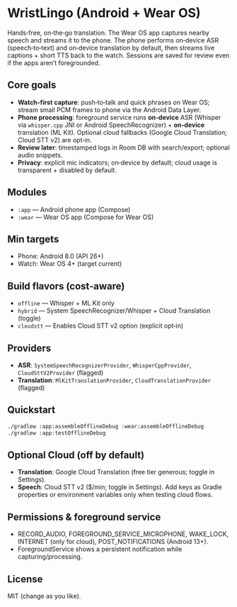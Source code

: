 # WristLingo (Android + Wear OS)

Hands‑free, on‑the‑go translation. The Wear OS app captures nearby speech and streams it to the phone. The phone performs on‑device ASR (speech‑to‑text) and on‑device translation by default, then streams live captions + short TTS back to the watch. Sessions are saved for review even if the apps aren’t foregrounded.

## Core goals
- **Watch‑first capture**: push‑to‑talk and quick phrases on Wear OS; stream small PCM frames to phone via the Android Data Layer.
- **Phone processing**: foreground service runs **on‑device** ASR (Whisper via `whisper.cpp` JNI or Android SpeechRecognizer) + **on‑device** translation (ML Kit). Optional cloud fallbacks (Google Cloud Translation; Cloud STT v2) are opt‑in.
- **Review later**: timestamped logs in Room DB with search/export; optional audio snippets.
- **Privacy**: explicit mic indicators; on‑device by default; cloud usage is transparent + disabled by default.

## Modules
- `:app` — Android phone app (Compose)
- `:wear` — Wear OS app (Compose for Wear OS)

## Min targets
- Phone: Android 8.0 (API 26+)
- Watch: Wear OS 4+ (target current)

## Build flavors (cost‑aware)
- `offline`  — Whisper + ML Kit only
- `hybrid`   — System SpeechRecognizer/Whisper + Cloud Translation (toggle)
- `cloudstt` — Enables Cloud STT v2 option (explicit opt‑in)

## Providers
- **ASR**: `SystemSpeechRecognizerProvider`, `WhisperCppProvider`, `CloudSttV2Provider` (flagged)
- **Translation**: `MlKitTranslationProvider`, `CloudTranslationProvider` (flagged)

## Quickstart
```bash
./gradlew :app:assembleOfflineDebug :wear:assembleOfflineDebug
./gradlew :app:testOfflineDebug
```

## Optional Cloud (off by default)
- **Translation**: Google Cloud Translation (free tier generous; toggle in Settings).
- **Speech**: Cloud STT v2 ($/min; toggle in Settings).
Add keys as Gradle properties or environment variables only when testing cloud flows.

## Permissions & foreground service
- RECORD_AUDIO, FOREGROUND_SERVICE_MICROPHONE, WAKE_LOCK, INTERNET (only for cloud), POST_NOTIFICATIONS (Android 13+).
- ForegroundService shows a persistent notification while capturing/processing.

## License
MIT (change as you like).
